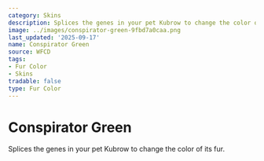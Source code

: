 ```yaml
---
category: Skins
description: Splices the genes in your pet Kubrow to change the color of its fur.
image: ../images/conspirator-green-9fbd7a0caa.png
last_updated: '2025-09-17'
name: Conspirator Green
source: WFCD
tags:
- Fur Color
- Skins
tradable: false
type: Fur Color
---
```


# Conspirator Green

Splices the genes in your pet Kubrow to change the color of its fur.

